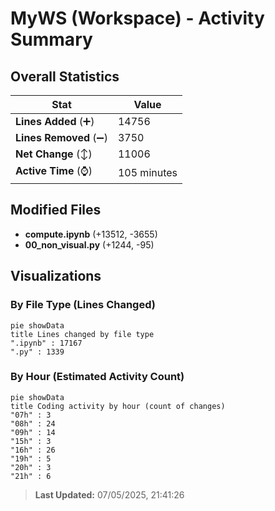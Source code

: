 # MyWS (Workspace) - Activity Summary 

## Overall Statistics

| Stat                   | Value                                                             |
| ---------------------- | ----------------------------------------------------------------- |
| **Lines Added** (➕)   | 14756                                          |
| **Lines Removed** (➖) | 3750                                        |
| **Net Change** (↕)    | 11006                |
| **Active Time** (⌚)   | 105 minutes |


## Modified Files
- **compute.ipynb** (+13512, -3655)
- **00_non_visual.py** (+1244, -95)

## Visualizations

### By File Type (Lines Changed)

```mermaid
pie showData
title Lines changed by file type
".ipynb" : 17167
".py" : 1339
```

### By Hour (Estimated Activity Count)

```mermaid
pie showData
title Coding activity by hour (count of changes)
"07h" : 3
"08h" : 24
"09h" : 14
"15h" : 3
"16h" : 26
"19h" : 5
"20h" : 3
"21h" : 6
```


> **Last Updated:** 07/05/2025, 21:41:26